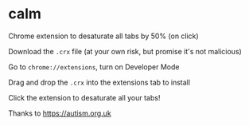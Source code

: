 # calm

Chrome extension to desaturate all tabs by 50% (on click)

Download the `.crx` file (at your own risk, but promise it's not malicious)

Go to `chrome://extensions`, turn on Developer Mode

Drag and drop the `.crx` into the extensions tab to install

Click the extension to desaturate all your tabs!

Thanks to https://autism.org.uk
